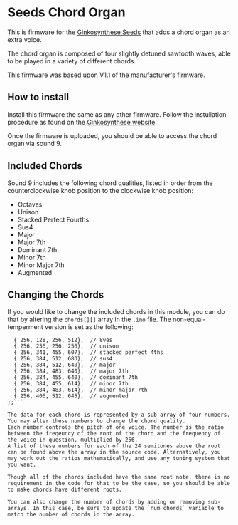 # Seeds Chord Organ
This is firmware for the [Ginkosynthese Seeds](https://www.ginkosynthese.com/product/1070494/seeds-assembled) that adds a chord organ as an extra voice.

The chord organ is composed of four slightly detuned sawtooth waves, able to be played in a variety of different chords.

This firmware was based upon V1.1 of the manufacturer's firmware.

## How to install

Install this firmware the same as any other firmware. Follow the instullation procedure as found on the [Ginkosynthese website](https://www.ginkosynthese.com/firmware).

Once the firmware is uploaded, you should be able to access the chord organ via sound 9.

## Included Chords

Sound 9 includes the following chord qualities, listed in order from the counterclockwise knob position to the clockwise knob position:

 - Octaves
 - Unison
 - Stacked Perfect Fourths
 - Sus4
 - Major
 - Major 7th
 - Dominant 7th
 - Minor 7th
 - Minor Major 7th
 - Augmented

## Changing the Chords

If you would like to change the included chords in this module, you can do that by altering the `chords[][]` array in the `.ino` file. The non-equal-temperment version is set as the following:

```const uint16_t chords[][4] = {
  { 256, 128, 256, 512},  // 8ves
  { 256, 256, 256, 256},  // unison
  { 256, 341, 455, 607},  // stacked perfect 4ths
  { 256, 384, 512, 683},  // sus4
  { 256, 384, 512, 640},  // major
  { 256, 384, 483, 640},  // major 7th
  { 256, 384, 455, 640},  // dominant 7th
  { 256, 384, 455, 614},  // minor 7th
  { 256, 384, 483, 614},  // minor major 7th
  { 256, 406, 512, 645},  // augmented
};```

The data for each chord is represented by a sub-array of four numbers. You may alter these numbers to change the chord quality.
Each number controls the pitch of one voice. The number is the ratio between the freqeuncy of the root of the chord and the frequency of the voice in question, multiplied by 256.
A list of these numbers for each of the 24 semitones above the root can be found above the array in the source code. Alternatively, you may work out the ratios mathematically, and use any tuning system that you want.

Though all of the chords included have the same root note, there is no requirement in the code for that to be the case, so you should be able to make chords have different roots.

You can also change the number of chords by adding or removing sub-arrays. In this case, be sure to update the `num_chords` variable to match the number of chords in the array.
